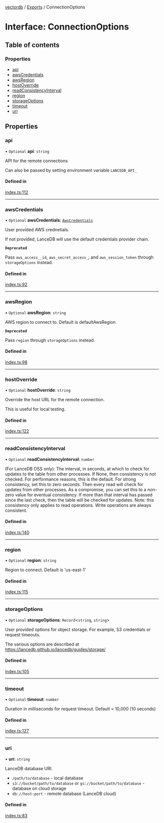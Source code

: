 [vectordb](../README.md) / [Exports](../modules.md) / ConnectionOptions

# Interface: ConnectionOptions

## Table of contents

### Properties

- [api](ConnectionOptions.md#api)
- [awsCredentials](ConnectionOptions.md#awscredentials)
- [awsRegion](ConnectionOptions.md#awsregion)
- [hostOverride](ConnectionOptions.md#hostoverride)
- [readConsistencyInterval](ConnectionOptions.md#readconsistencyinterval)
- [region](ConnectionOptions.md#region)
- [storageOptions](ConnectionOptions.md#storageoptions)
- [timeout](ConnectionOptions.md#timeout)
- [uri](ConnectionOptions.md#uri)

## Properties

### api

• `Optional` **api**: `string`

API  for the remote connections

Can also be passed by setting environment variable `LANCEDB_API_`

#### Defined in

[index.ts:112](https://github.com/lancedb/lancedb/blob/92179835/node/src/index.ts#L112)

___

### awsCredentials

• `Optional` **awsCredentials**: [`AwsCredentials`](AwsCredentials.md)

User provided AWS crednetials.

If not provided, LanceDB will use the default credentials provider chain.

**`Deprecated`**

Pass `aws_access__id`, `aws_secret_access_`, and `aws_session_token`
through `storageOptions` instead.

#### Defined in

[index.ts:92](https://github.com/lancedb/lancedb/blob/92179835/node/src/index.ts#L92)

___

### awsRegion

• `Optional` **awsRegion**: `string`

AWS region to connect to. Default is defaultAwsRegion

**`Deprecated`**

Pass `region` through `storageOptions` instead.

#### Defined in

[index.ts:98](https://github.com/lancedb/lancedb/blob/92179835/node/src/index.ts#L98)

___

### hostOverride

• `Optional` **hostOverride**: `string`

Override the host URL for the remote connection.

This is useful for local testing.

#### Defined in

[index.ts:122](https://github.com/lancedb/lancedb/blob/92179835/node/src/index.ts#L122)

___

### readConsistencyInterval

• `Optional` **readConsistencyInterval**: `number`

(For LanceDB OSS only): The interval, in seconds, at which to check for
updates to the table from other processes. If None, then consistency is not
checked. For performance reasons, this is the default. For strong
consistency, set this to zero seconds. Then every read will check for
updates from other processes. As a compromise, you can set this to a
non-zero value for eventual consistency. If more than that interval
has passed since the last check, then the table will be checked for updates.
Note: this consistency only applies to read operations. Write operations are
always consistent.

#### Defined in

[index.ts:140](https://github.com/lancedb/lancedb/blob/92179835/node/src/index.ts#L140)

___

### region

• `Optional` **region**: `string`

Region to connect. Default is 'us-east-1'

#### Defined in

[index.ts:115](https://github.com/lancedb/lancedb/blob/92179835/node/src/index.ts#L115)

___

### storageOptions

• `Optional` **storageOptions**: `Record`\<`string`, `string`\>

User provided options for object storage. For example, S3 credentials or request timeouts.

The various options are described at https://lancedb.github.io/lancedb/guides/storage/

#### Defined in

[index.ts:105](https://github.com/lancedb/lancedb/blob/92179835/node/src/index.ts#L105)

___

### timeout

• `Optional` **timeout**: `number`

Duration in milliseconds for request timeout. Default = 10,000 (10 seconds)

#### Defined in

[index.ts:127](https://github.com/lancedb/lancedb/blob/92179835/node/src/index.ts#L127)

___

### uri

• **uri**: `string`

LanceDB database URI.

- `/path/to/database` - local database
- `s3://bucket/path/to/database` or `gs://bucket/path/to/database` - database on cloud storage
- `db://host:port` - remote database (LanceDB cloud)

#### Defined in

[index.ts:83](https://github.com/lancedb/lancedb/blob/92179835/node/src/index.ts#L83)
